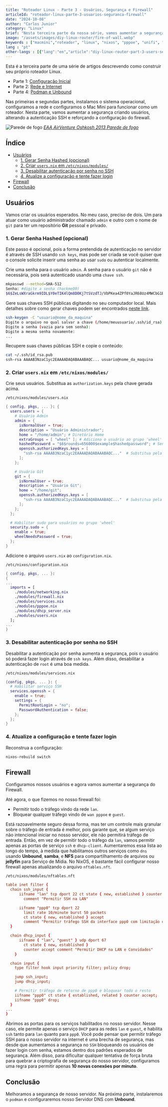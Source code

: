 ```yaml
---
title: "Roteador Linux - Parte 3 - Usuários, Segurança e Firewall"
articleId: "roteador-linux-parte-3-usuarios-seguranca-firewall"
date: "2024-10-08"
author: "Carlos Junior"
category: "Linux"
brief: "Nesta terceira parte da nossa série, vamos aumentar a segurança criando usuários, alterando a autenticação SSH e reforçando a configuração do firewall"
image: "/assets/images/diy-linux-router/fire-of-wall.webp"
keywords : ["macmini","roteador", "linux", "nixos", "pppoe", "unifi", "ubiquiti", "apple", "vlan", "tl-sg108e"]
lang : "pt"
other-langs : [{"lang":"en","article":"diy-linux-router-part-3-users-security-firewall"}]
---
```


Esta é a terceira parte de uma série de artigos descrevendo como construir seu próprio roteador Linux.

- Parte 1: [Configuração Inicial](/article/roteador-linux-parte-1-configuracao-inicial)
- Parte 2: [Rede e Internet](/article/roteador-linux-parte-2-rede-e-internet)
- Parte 4: [Podman e Unbound](/article/roteador-linux-parte-4-podman-unbound)

Nas primeiras e segundas partes, instalamos o sistema operacional, configuramos a rede e configuramos o Mac Mini para funcionar como um roteador.
Nesta parte, vamos aumentar a segurança criando usuários, alterando a autenticação SSH e reforçando a configuração do firewall.

![Parede de fogo](/assets/images/diy-linux-router/fire-of-wall.webp)
*[EAA AirVenture Oshkosh 2013 Parede de fogo](http://www.vg-photo.com/airshow/2013/Oshkosh/pyro.html)*

## Índice

- [Usuários](#usuários)
  - [1. Gerar Senha Hashed (opcional)](#1-gerar-senha-hashed-opcional)
  - [2. Criar `users.nix` em `/etc/nixos/modules/`](#2-criar-usersnix-em-etcnixosmodules)
  - [3. Desabilitar autenticação por senha no SSH](#3-desabilitar-autenticação-por-senha-no-ssh)
  - [4. Atualize a configuração e tente fazer login](#4-atualize-a-configuração-e-tente-fazer-login)
- [Firewall](#firewall)
- [Conclusão](#conclusão)

## Usuários

Vamos criar os usuários esperados. No meu caso, preciso de dois. Um para atuar como usuário administrador chamado `admin` e outro com o nome de `git` para ter um repositório **Git** pessoal e privado.

### 1. Gerar Senha Hashed (opcional)

Este passo é opcional, pois a forma pretendida de autenticação no servidor é através de SSH usando `ssh keys`, mas pode ser criada se você quiser que o console solicite inserir uma senha ao usar `sudo` ou autenticar localmente.

Crie uma senha para o usuário `admin`. A senha para o usuário `git` não é necessária, pois será autenticado usando uma `chave ssh`.

```bash
mkpasswd --method=SHA-512
Senha: #digite a senha (hackme00)
$6$ZeLsWXraGkrm9IDL$Y0eTIK4lQm8D0Kj7tSVzdTJ/VbPKea4ZPf0YaJR68Uz4MWCbG1EJp2YBOfWHNSZprZpjpbUvCIozbkr8yPNM0.
```

Gere suas chaves SSH públicas digitando no seu computador local. Mais detalhes sobre como gerar chaves podem ser encontrados [neste link](https://docs.github.com/pt/authentication/connecting-to-github-with-ssh/generating-a-new-ssh-key-and-adding-it-to-the-ssh-agent).

```bash
ssh-keygen -C "usuario@nome_da_maquina"
Digite o arquivo no qual salvar a chave (/home/meuusuario/.ssh/id_rsa):
Digite a senha (vazia para sem senha):
Digite a mesma senha novamente:
...
```

Recupere suas chaves públicas SSH e copie o conteúdo:

```bash
cat ~/.ssh/id_rsa.pub
ssh-rsa AAAAB3NzaC1yc2EAAAADAQABAAABAQC... usuario@nome_da_maquina
```

### 2. Criar `users.nix` em `/etc/nixos/modules/`

Crie seus usuários. Substitua as `authorization.keys` pela chave gerada acima.

`/etc/nixos/modules/users.nix`

```nix
{ config, pkgs, ... }: {
  users.users = {
    # Usuário Admin
    admin = {
      isNormalUser = true;
      description = "Usuário Administrador";
      home = "/home/admin"; # Diretório Home
      extraGroups = [ "wheel" ]; # Adiciona o usuário ao grupo 'wheel' para acesso sudo
      hashedPassword = "$6$rounds=656000$example$hashedpassword"; # Senha, opcional
      openssh.authorizedKeys.keys = [
        "ssh-rsa AAAAB3NzaC1yc2EAAAADAQABAAABAQC..."  # Substitua pela chave pública real
      ];
    };

    # Usuário Git
    git = {
      isNormalUser = true;
      description = "Usuário Git";
      home = "/home/git";
      openssh.authorizedKeys.keys = [
        "ssh-rsa AAAAB3NzaC1yc2EAAAADAQABAAABAQC..."  # Substitua pela chave pública real
      ];
    };
  };

  # Habilitar sudo para usuários no grupo 'wheel'
  security.sudo = {
    enable = true;
    wheelNeedsPassword = true;
  };
}
```

Adicione o arquivo `users.nix` ao `configuration.nix`.

`/etc/nixos/configuration.nix`

```nix
{ config, pkgs, ... }:
{
...
  imports = [
    ./modules/networking.nix
    ./modules/firewall.nix
    ./modules/services.nix
    ./modules/pppoe.nix
    ./modules/dhcp_server.nix
    ./modules/users.nix
  ];
...
}
```

### 3. Desabilitar autenticação por senha no SSH

Desabilitar a autenticação por senha aumenta a segurança, pois o usuário só poderá fazer login através de `ssh keys`. Além disso, desabilitar a autenticação de `root` é uma boa medida.

`/etc/nixos/modules/services.nix`

```nix
{config, pkgs, ... }: {
  # Habilitar serviço SSH
  services.openssh = {
    enable = true;
    settings = {
      PermitRootLogin = "no";
      PasswordAuthentication = false;
    };
  };
}
```

### 4. Atualize a configuração e tente fazer login

Reconstrua a configuração:

```bash
nixos-rebuild switch
```

## Firewall

Configuramos nossos usuários e agora vamos aumentar a segurança do Firewall.

Até agora, o que fizemos no nosso firewall foi:

- Permitir todo o tráfego vindo da rede `lan`.
- Bloquear qualquer tráfego vindo de `wan pppoe` e `guest`.

Está razoavelmente seguro dessa forma, mas ter um controle mais granular sobre o tráfego de entrada é melhor, pois garante que, se algum serviço não intencional iniciar no nosso servidor, ele não permitirá tráfego de entrada. Então, em vez de permitir todo o tráfego da `lan`, vamos permitir apenas as portas de serviço `ssh` e `dhcp-client`. Aumentaremos essa lista ao longo do tempo, à medida que habilitamos outros serviços como `dns` usando **Unbound**, **samba**, e **NFS** para compartilhamento de arquivos ou **jellyfin** para Serviço de Mídia. No NixOS, é bastante fácil configurar nosso firewall apenas atualizando o arquivo `nftables.nft`.

`/etc/nixos/modules/nftables.nft`

```conf
table inet filter {
  chain ssh_input {
      iifname "lan" tcp dport 22 ct state { new, established } counter accept 
        comment "Permitir SSH na LAN"

      iifname "ppp0" tcp dport 22
        limit rate 10/minute burst 50 packets 
        ct state { new, established } accept
        comment "Permitir tráfego SSH da interface ppp0 com limitação de taxa";
  }

  chain dhcp_input {
      iifname { "lan", "guest" } udp dport 67 
        ct state { new, established }
        counter accept comment "Permitir DHCP na LAN e Convidados"
    }

  chain input {
    type filter hook input priority filter; policy drop;

    jump ssh_input;
    jump dhcp_input;

    # Permitir tráfego de retorno de ppp0 e bloquear todo o resto
    iifname "ppp0" ct state { established, related } counter accept;
    iifname "ppp0" drop;
  }
...
}
```

Abrimos as portas para os serviços habilitados no nosso servidor. Nesse caso, ele permite apenas o serviço `DHCP` para as redes `lan` e `guest`, e habilita `ssh` tanto para `lan` quanto para `ppp0`. Você pode pensar que permitir tráfego SSH para o nosso servidor na internet é uma brecha de segurança, mas desde que aumentamos a segurança no `SSH` bloqueando os usuários de fazer login com senha, estamos dentro dos padrões esperados de segurança. Além disso, para dificultar qualquer tentativa de força bruta para quebrar a criptografia de segurança do nosso servidor, configuramos uma regra para permitir apenas **10 novas conexões por minuto**.

## Conclusão

Melhoramos a segurança de nosso servidor. Na próxima parte, instalaremos o `podman` e configuraremos nosso Servidor DNS com **Unbound**.
